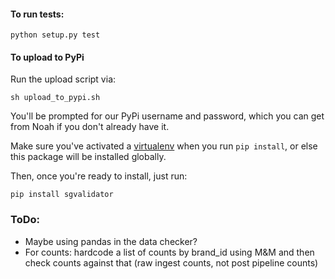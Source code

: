 #### To run tests:

`python setup.py test`

#### To upload to PyPi 

Run the upload script via:

`sh upload_to_pypi.sh`

You'll be prompted for our PyPi username and password, which you can get from Noah if you don't already have it. 

Make sure you've activated a [virtualenv](https://packaging.python.org/guides/installing-using-pip-and-virtual-environments/) when you run `pip install`, or else this package will be installed globally.

Then, once you're ready to install, just run:

`pip install sgvalidator` 

### ToDo:
* Maybe using pandas in the data checker?
* For counts: hardcode a list of counts by brand_id using M&M and then check counts against that (raw ingest counts, not post pipeline counts)